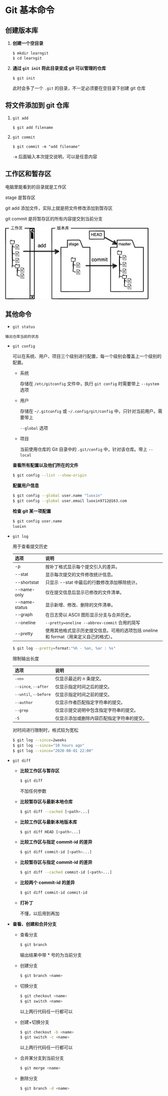 # Git 基本命令

## 创建版本库

1.  **创建一个空目录**

    ```shell
    $ mkdir learngit
    $ cd learngit
    ```

2.  **通过 `git init` 将此目录变成 git 可以管理的仓库**

    ```shell
    $ git init
    ```

    此时会多了一个 `.git` 的目录，不一定必须要在空目录下创建 git 仓库



## 将文件添加到 git 仓库

1.  `git add`

    ```shell
    $ git add filename
    ```

2.  `git commit`

    ```shell
    $ git commit -m "add filename"
    ```

    `-m` 后面输入本次提交说明，可以是任意内容



## 工作区和暂存区

电脑里能看到的目录就是工作区

stage 是暂存区

git add 添加文件，实际上就是把文件修改添加到暂存区

git commit 是将暂存区的所有内容提交到当前分支

![](./工作区暂存区.jpeg)

## 其他命令

-    `git status`

    输出仓库当前的状态

-   `git config`

    可以在系统、用户、项目三个级别进行配置，每一个级别会覆盖上一个级别的配置。

    -   系统

        存储在 `/etc/gitconfig` 文件中，执行 `git config` 时需要带上 `--system` 选项

    -   用户

        存储在 `~/.gitconfig` 或 `~/.config/git/config` 中，只针对当前用户。需要带上

         `--global` 选项

    -   项目

        当前使用仓库的 Git 目录中的 `.git/config` 中，针对该仓库。带上 `--local`

    **查看所有配置以及他们所在的文件**

    ```bash
    $ git config --list --show-origin
    ```

    **配置用户信息**

    ```bash
    $ git config --global user.name "luoxin"
    $ git config --global user.email luoxin9712@163.com
    ```

    **检查 git 某一项配置**

    ```bash
    $ git config user.name
    luoixn
    ```

-   `git log`

    用于查看提交历史

    | 选项          | 说明                                                         |
    | ------------- | ------------------------------------------------------------ |
    | -p            | 按补丁格式显示每个提交引入的差异。                           |
    | --stat        | 显示每次提交的文件修改统计信息。                             |
    | --shortstat   | 只显示 --stat 中最后的行数修改添加移除统计。                 |
    | --name-only   | 仅在提交信息后显示已修改的文件清单。                         |
    | --name-status | 显示新增、修改、删除的文件清单。                             |
    | --graph       | 在日志旁以 ASCII 图形显示分支与合并历史。                    |
    | --oneline     | `--pretty=oneline --abbrev-commit` 合用的简写                |
    | --pretty      | 使用其他格式显示历史提交信息。可用的选项包括 oneline和 format（用来定义自己的格式）。 |

    ```bash
    $ git log --pretty=format:"%h - %an, %ar : %s"
    ```

    

    限制输出长度

    | 选项                  | 说明                                       |
    | --------------------- | ------------------------------------------ |
    | `-<n>`                | 仅显示最近的 n 条提交。                    |
    | `--since`, `--after`  | 仅显示指定时间之后的提交。                 |
    | `--until`, `--before` | 仅显示指定时间之前的提交。                 |
    | `--author`            | 仅显示作者匹配指定字符串的提交。           |
    | `--grep`              | 仅显示提交说明中包含指定字符串的提交。     |
    | `-S`                  | 仅显示添加或删除内容匹配指定字符串的提交。 |

    对时间进行限制时，格式较为宽松

    ```bash
    $ git log --since=2weeks
    $ git log --since="10 hours ago"
    $ git log --since="2020-08-01 22:00"
    ```

-   `git diff`

    -   **比较工作区与暂存区**

        ```bash
        $ git diff
        ```

        不加任何参数
        
    -   **比较暂存区与最新本地仓库**
    
        ```bash
        $ git diff --cached [<path>...]
        ```
    
    -   **比较工作区与最新本地版本库**
    
        ```bash
        $ git diff HEAD [<path>...]
        ```
    
    -   **比较工作区与指定 commit-id 的差异**
    
        ```bash
        $ git diff commit-id [<path>...]
        ```
    
    -   **比较暂存区与指定 commit-id 的差异**
    
        ```bash
        $ git diff --cached commit-id [<path>...]
        ```
    
    -   **比较两个 commit-id  的差异**
    
        ```bash
        $ git diff commit-id commit-id
        ```
    
    -   **打补丁**
    
        不懂，以后用到再加

-   **查看、创建和合并分支**

    -   查看分支

        ```bash
        $ git branch
        ```

        输出结果中带 * 号的为当前分支

    -   创建分支

        ```bash
        $ git branch <name>
        ```

    -   切换分支

        ```bash
        $ git checkout <name> 
        $ git switch <name>
        ```

        以上两行代码任一行都可以

    -   创建+切换分支

        ```bash
        $ git checkout -b <name>
        $ git switch -c <name>
        ```

        以上两行代码任一行都可以

    -   合并某分支到当前分支

        ```bash
        $ git merge <name>
        ```

    -   删除分支

        ```bash
        $ git branch -d <name>
        ```

        